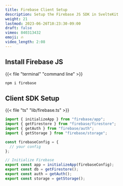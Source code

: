 ```yaml
---
title: Firebase Client Setup
description: Setup the Firebase JS SDK in SvelteKit
weight: 21
lastmod: 2023-06-26T10:23:30-09:00
draft: false
vimeo: 840313432
emoji: 🔥
video_length: 2:08
---
```


## Install Firebase JS

{{< file "terminal" "command line" >}}

```bash
npm i firebase
```

## Client SDK Setup

{{< file "ts" "lib/firebase.ts" >}}

```typescript
import { initializeApp } from "firebase/app";
import { getFirestore } from "firebase/firestore";
import { getAuth } from "firebase/auth";
import { getStorage } from "firebase/storage";

const firebaseConfig = {
  // your config
};

// Initialize Firebase
export const app = initializeApp(firebaseConfig);
export const db = getFirestore();
export const auth = getAuth();
export const storage = getStorage();
```
